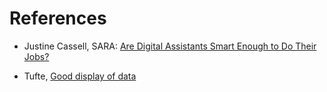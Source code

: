 # References

* Justine Cassell, SARA: [Are Digital Assistants Smart Enough to Do Their Jobs?](http://www.sciencefriday.com/segments/are-digital-assistants-smart-enough-to-do-their-jobs/)

* Tufte, [Good display of data](https://www.scientificamerican.com/article/the-feynman-tufte-princip/)